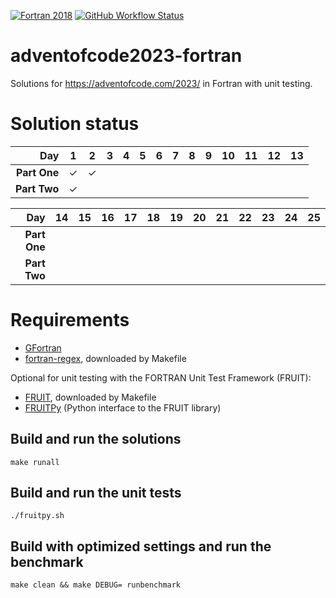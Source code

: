 [![Fortran 2018](https://hbhbnr.github.io/badges/Fortran-2018-blue-fortran-white.svg)](https://fortran-lang.org/)
[![GitHub Workflow Status](https://github.com/HbHbNr/adventofcode2023-fortran/actions/workflows/codequality.yml/badge.svg)](https://github.com/HbHbNr/adventofcode2023-fortran/actions/workflows/codequality.yml)

# adventofcode2023-fortran
Solutions for https://adventofcode.com/2023/ in Fortran with unit testing.

# Solution status
| **Day**      | **1** | **2** | **3** | **4** | **5** | **6** | **7** | **8** | **9** | **10** | **11** | **12** | **13** |
|-------------:|:-----:|:-----:|:-----:|:-----:|:-----:|:-----:|:-----:|:-----:|:-----:|:------:|:------:|:------:|:------:|
| **Part One** | ✓     | ✓     |       |       |       |       |       |       |       |        |        |        |        |
| **Part Two** | ✓     |       |       |       |       |       |       |       |       |        |        |        |        |

| **Day**      | **14** | **15** | **16** | **17** | **18** | **19** | **20** | **21** | **22** | **23** | **24** | **25** |
|-------------:|:------:|:------:|:------:|:------:|:------:|:------:|:------:|:------:|:------:|:------:|:------:|:------:|
| **Part One** |        |        |        |        |        |        |         |        |        |        |        |        |
| **Part Two** |        |        |        |        |        |        |         |        |        |        |        |        |

# Requirements
* [GFortran](https://gcc.gnu.org/wiki/GFortran)
* [fortran-regex](https://github.com/perazz/fortran-regex), downloaded by Makefile

Optional for unit testing with the FORTRAN Unit Test Framework (FRUIT):
* [FRUIT](https://sourceforge.net/projects/fortranxunit/), downloaded by Makefile
* [FRUITPy](https://github.com/acroucher/FRUITPy) (Python interface to the FRUIT library)

## Build and run the solutions

    make runall

## Build and run the unit tests

    ./fruitpy.sh

## Build with optimized settings and run the benchmark

    make clean && make DEBUG= runbenchmark
